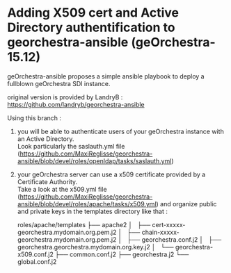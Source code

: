Adding X509 cert and Active Directory authentification to georchestra-ansible (geOrchestra-15.12)
=================================================================================================

geOrchestra-ansible proposes a simple ansible playbook to deploy a fullblown geOrchestra SDI instance.

original version is provided by LandryB : https://github.com/landryb/georchestra-ansible

Using this branch :

1) you will be able to authenticate users of your geOrchestra instance with an Active Directory.  
Look particularly the saslauth.yml file (https://github.com/MaxiReglisse/georchestra-ansible/blob/devel/roles/openldap/tasks/saslauth.yml)

2) your geOrchestra server can use a x509 certificate provided by a Certificate Authority.  
Take a look at the x509.yml file  (https://github.com/MaxiReglisse/georchestra-ansible/blob/devel/roles/apache/tasks/x509.yml) and 
organize public and private keys in the templates directory like that :

    roles/apache/templates
    ├── apache2
    │   ├── cert-xxxxx-georchestra.mydomain.org.pem.j2
    │   ├── chain-xxxxx-georchestra.mydomain.org.pem.j2
    │   ├── georchestra.conf.j2
    │   ├── georchestra.georchestra.mydomain.org.key.j2
    │   └── georchestra-x509.conf.j2
    ├── common.conf.j2
    ├── georchestra.j2
    └── global.conf.j2


